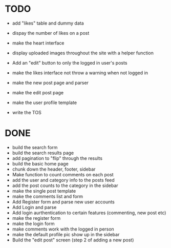 TODO
====
* add "likes" table and dummy data
* dispay the number of likes on a post
* make the heart interface
* display uploaded images throughout the site with a helper function
* Add an "edit" button to only  the logged in user's posts

* make the likes interface not throw a warning when not logged in

* make the new post page and parser
* make the edit post page

* make the user profile template
* write the TOS


DONE
====
* build the search form
* build the search results page
* add pagination to "flip" through the results
* build the basic home page
* chunk down the header, footer, sidebar
* Make function to count comments on each post
* add the user and category info to the posts feed
* add the post counts to the category in the sidebar 
* make the single post template
* make the comments list and form
* Add Register form and parse new user accounts
* Add Login and parse
* Add login aurthentication to certain features (commenting, new post etc)
* make the register form
* make the login form
* make comments work with the logged in person
* make the default profile pic show up in the sidebar
* Build the "edit post" screen (step 2 of adding a new post)